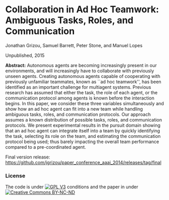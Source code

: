 # Collaboration in Ad Hoc Teamwork: Ambiguous Tasks, Roles, and Communication

Jonathan Grizou,  Samuel Barrett, Peter Stone, and Manuel Lopes

Unpublished, 2015

**Abstract:** Autonomous agents are becoming increasingly present in our environments, and will increasingly have to collaborate with previously unseen agents. Creating autonomous agents capable of cooperating with previously unfamiliar teammates, known as ``ad hoc teamwork'', has been identified as an important challenge for multiagent systems. Previous research has assumed that either the task, the role of each agent, or the communication protocol among agents is known before the interaction begins. In this paper, we consider these three variables simultaneously and show how an ad hoc agent can fit into a new team while handling ambiguous tasks, roles, and communication protocols. Our approach assumes a known distribution of possible tasks, roles, and communication protocols. We present experimental results in the pursuit domain showing that an ad hoc agent can integrate itself into a team by quickly identifying the task, selecting its role on the team, and estimating the communication protocol being used; thus barely impacting the overall team performance compared to a pre-coordinated agent.

Final version release: https://github.com/jgrizou/paper_conference_aaai_2014/releases/tag/final

### License

The code is under [![GPL V3](https://www.gnu.org/graphics/gplv3-88x31.png)](http://www.gnu.org/licenses/gpl.html) conditions and the paper in under [![Creative Commons BY-NC-ND](https://i.creativecommons.org/l/by-nc-nd/4.0/88x31.png) ](http://creativecommons.org/licenses/by-nc-nd/4.0/)
